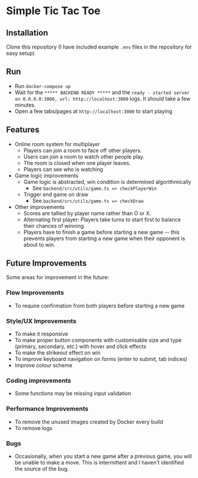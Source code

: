 # Simple Tic Tac Toe

## Installation

Clone this repository (I have included example `.env` files in the repository for easy setup)

## Run

- Run `docker-compose up`
- Wait for the `***** BACKEND READY *****` and the `ready - started server on 0.0.0.0:3000, url: http://localhost:3000` logs. It should take a few minutes.
- Open a few tabs/pages at `http://localhost:3000` to start playing

## Features

- Online room system for multiplayer
  - Players can join a room to face off other players.
  - Users can join a room to watch other people play.
  - The room is closed when one player leaves.
  - Players can see who is watching
- Game logic improvements
  - Game logic is abstracted, win condition is determined algorithmically
    - See `backend/src/utils/game.ts => checkPlayerWin`
  - Trigger end game on draw
    - See `backend/src/utils/game.ts => checkDraw`
- Other improvements
  - Scores are tallied by player name rather than O or X.
  - Alternating first player: Players take turns to start first to balance their chances of winning.
  - Players have to finish a game before starting a new game -- this prevents players from starting a new game when their opponent is about to win.

## Future Improvements

Some areas for improvement in the future:

### Flow Improvements

- To require confirmation from both players before starting a new game

### Style/UX Improvements

- To make it responsive
- To make proper button components with customisable size and type (primary, secondary, etc.) with hover and click effects
- To make the strikeout effect on win
- To improve keyboard navigation on forms (enter to submit, tab indices)
- Improve colour scheme

### Coding improvements

- Some functions may be missing input validation

### Performance Improvements

- To remove the unused images created by Docker every build
- To remove logs

### Bugs

- Occasionally, when you start a new game after a previous game, you will be unable to make a move. This is intermittent and I haven't identified the source of the bug.
